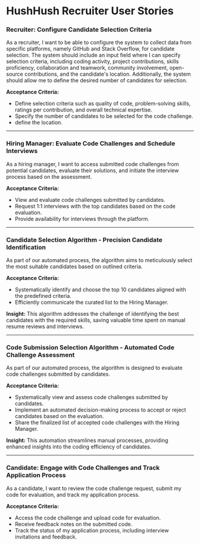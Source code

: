# HushHush Recruiter User Stories

### Recruiter: Configure Candidate Selection Criteria

As a recruiter, I want to be able to configure the system to collect data from specific platforms, namely GitHub and Stack Overflow, for candidate selection. The system should include an input field where I can specify selection criteria, including coding activity, project contributions, skills proficiency, collaboration and teamwork, community involvement, open-source contributions, and the candidate's location. Additionally, the system should allow me to define the desired number of candidates for selection.

**Acceptance Criteria:**

- Define selection criteria such as quality of code, problem-solving skills, ratings per contribution, and overall technical expertise.
- Specify the number of candidates to be selected for the code challenge.
- define the location.

---

### Hiring Manager: Evaluate Code Challenges and Schedule Interviews

As a hiring manager, I want to access submitted code challenges from potential candidates, evaluate their solutions, and initiate the interview process based on the assessment.

**Acceptance Criteria:**

- View and evaluate code challenges submitted by candidates.
- Request 1:1 interviews with the top candidates based on the code evaluation.
- Provide availability for interviews through the platform.

---

### Candidate Selection Algorithm - Precision Candidate Identification

As part of our automated process, the algorithm aims to meticulously select the most suitable candidates based on outlined criteria.

**Acceptance Criteria:**

- Systematically identify and choose the top 10 candidates aligned with the predefined criteria.
- Efficiently communicate the curated list to the Hiring Manager.

**Insight:**
This algorithm addresses the challenge of identifying the best candidates with the required skills, saving valuable time spent on manual resume reviews and interviews.

---

### Code Submission Selection Algorithm - Automated Code Challenge Assessment

As part of our automated process, the algorithm is designed to evaluate code challenges submitted by candidates.

**Acceptance Criteria:**

- Systematically view and assess code challenges submitted by candidates.
- Implement an automated decision-making process to accept or reject candidates based on the evaluation.
- Share the finalized list of accepted code challenges with the Hiring Manager.

**Insight:**
This automation streamlines manual processes, providing enhanced insights into the coding efficiency of candidates.

---

### Candidate: Engage with Code Challenges and Track Application Process

As a candidate, I want to review the code challenge request, submit my code for evaluation, and track my application process.

**Acceptance Criteria:**

- Access the code challenge and upload code for evaluation.
- Receive feedback notes on the submitted code.
- Track the status of my application process, including interview invitations and feedback.
